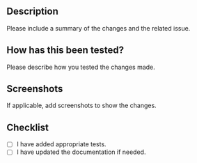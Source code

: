 ## Description
Please include a summary of the changes and the related issue. 

## How has this been tested?
Please describe how you tested the changes made.

## Screenshots
If applicable, add screenshots to show the changes.

## Checklist
- [ ] I have added appropriate tests.
- [ ] I have updated the documentation if needed.